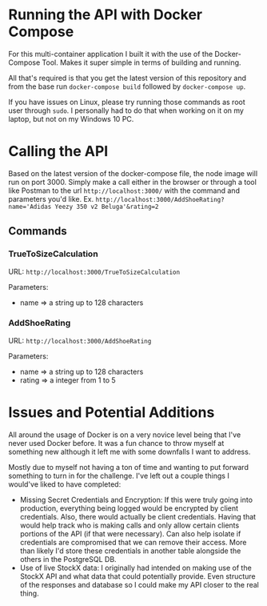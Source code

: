 # Running the API with Docker Compose
For this multi-container application I built it with the use of the Docker-Compose Tool. Makes it super simple in terms of building and running.

All that's required is that you get the latest version of this repository and from the base run `docker-compose build` followed by `docker-compose up`.

If you have issues on Linux, please try running those commands as root user through `sudo`. I personally had to do that when working on it on my laptop, but not on my Windows 10 PC.

# Calling the API
Based on the latest version of the docker-compose file, the node image will run on port 3000. Simply make a call either in the browser or through a tool like Postman to the url `http://localhost:3000/` with the command and parameters you'd like. Ex. `http://localhost:3000/AddShoeRating?name='Adidas Yeezy 350 v2 Beluga'&rating=2`

## Commands
### TrueToSizeCalculation
URL: `http://localhost:3000/TrueToSizeCalculation`

Parameters:
- name => a string up to 128 characters

### AddShoeRating
URL: `http://localhost:3000/AddShoeRating`

Parameters: 
- name => a string up to 128 characters
- rating => a integer from 1 to 5

# Issues and Potential Additions
All around the usage of Docker is on a very novice level being that I've never used Docker before. It was a fun chance to throw myself at something new although it left me with some downfalls I want to address.

Mostly due to myself not having a ton of time and wanting to put forward something to turn in for the challenge. I've left out a couple things I would've liked to have completed:
- Missing Secret Credentials and Encryption: If this were truly going into production, everything being logged would be encrypted by client credentials. Also, there would actually be client credentials. Having that would help track who is making calls and only allow certain clients portions of the API (if that were necessary). Can also help isolate if credentials are compromised that we can remove their access. More than likely I'd store these credentials in another table alongside the others in the PostgreSQL DB.
- Use of live StockX data: I originally had intended on making use of the StockX API and what data that could potentially provide. Even structure of the responses and database so I could make my API closer to the real thing.
